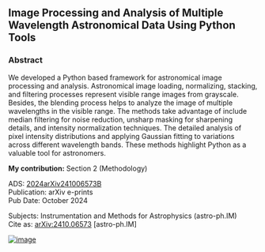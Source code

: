 ## Image Processing and Analysis of Multiple Wavelength Astronomical Data Using Python Tools

### Abstract

We developed a Python based framework for astronomical image processing and analysis. Astronomical image loading, normalizing, stacking, and filtering processes represent visible range images from grayscale. Besides, the blending process helps to analyze the image of multiple wavelengths in the visible range. The methods take advantage of include median filtering for noise reduction, unsharp masking for sharpening details, and intensity normalization techniques. The detailed analysis of pixel intensity distributions and applying Gaussian fitting to variations across different wavelength bands. These methods highlight Python as a valuable tool for astronomers.

**My contribution:** Section 2 (Methodology)

ADS: [2024arXiv241006573B](https://ui.adsabs.harvard.edu/abs/2024arXiv241006573B/abstract)\
Publication: arXiv e-prints\
Pub Date: October 2024

Subjects:	Instrumentation and Methods for Astrophysics (astro-ph.IM)\
Cite as:	[arXiv:2410.06573](https://arxiv.org/abs/2410.06573) [astro-ph.IM]


[![image](https://github.com/user-attachments/assets/c52634ac-4df4-4083-bd52-adec69f4075b)](https://github.com/mdfardinxyz/Image-Processing-and-Analysis-of-Multiple-Wavelength-Astronomical-Data-Using-Python-Tools/blob/main/2410.06573v1.pdf)
